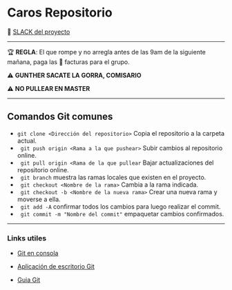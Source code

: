 # Caros Repositorio
:link: [SLACK del proyecto](https://loscaros.slack.com)
___
:trophy: __REGLA__: El que rompe y no arregla antes de las 9am de la siguiente mañana, paga las :doughnut: facturas para el grupo.

:warning: __GUNTHER SACATE LA GORRA, COMISARIO__

:warning: __NO PULLEAR EN MASTER__
___

## Comandos Git comunes
* ` git clone <Dirección del repositorio> ` Copia el repositorio a la carpeta actual.
* ` git push origin <Rama a la que pushear>` Subir cambios al repositorio online.
* ` git pull origin <Rama de la que pullear` Bajar actualizaciones del repositorio online.
* ` git branch` muestra las ramas locales que existen en el proyecto.
* ` git checkout <Nombre de la rama>` Cambia a la rama indicada.
* ` git checkout -b <Nombre de la nueva rama>` Crear una nueva rama y moverse a ella.
* ` git add -A` confirmar todos los cambios para luego realizar el commit.
* ` git commit -m "Nombre del commit"` empaquetar cambios confirmados.

___
### Links utiles
* [Git en consola](https://gitforwindows.org/)
* [Aplicación  de escritorio Git](https://desktop.github.com/)

* [Guia Git](http://rogerdudler.github.io/git-guide/index.es.html)
